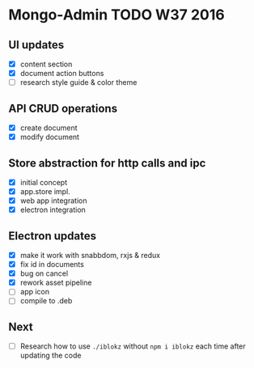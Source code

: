 
# Mongo-Admin TODO W37 2016

## UI updates
- [x] content section
- [x] document action buttons
- [ ] research style guide & color theme

## API CRUD operations
- [x] create document
- [x] modify document

## Store abstraction for http calls and ipc
- [x] initial concept
- [x] app.store impl.
- [x] web app integration
- [x] electron integration

## Electron updates
- [x] make it work with snabbdom, rxjs & redux
- [x] fix id in documents
- [x] bug on cancel
- [x] rework asset pipeline
- [ ] app icon
- [ ] compile to .deb

## Next
- [ ] Research how to use `./iblokz` without `npm i iblokz` each time after updating the code
